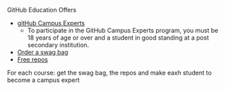 GitHub Education Offers

* [gitHub Campus Experts](https://education.github.com/experts)
    - To participate in the GitHub Campus Experts program, you must be 18 years of age or over and a student in good standing at a post secondary institution.
* [Order a swag bag](https://education.github.community/t/shopping-bags-get-a-github-swag-bag-for-your-classroom/33?utm_source=newsletter&utm_medium=email&utm_campaign=teacher-newsletter-12218)
* [Free repos](https://education.github.com/discount_requests/new)

For each course: get the swag bag, the repos and make eaxh student to become a campus expert
